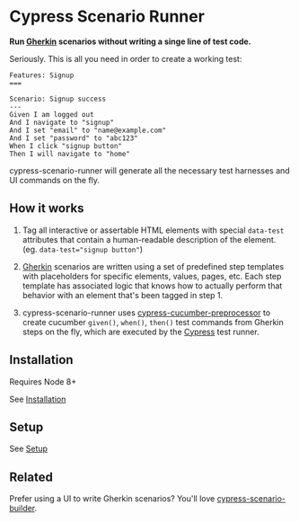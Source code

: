 Cypress Scenario Runner
===
**Run [Gherkin](https://docs.cucumber.io/gherkin/reference/) scenarios without writing a singe line of test code.**

Seriously. This is all you need in order to create a working test:
```
Features: Signup
===

Scenario: Signup success
---
Given I am logged out
And I navigate to "signup"
And I set "email" to "name@example.com"
And I set "password" to "abc123"
When I click "signup button"
Then I will navigate to "home"
```
cypress-scenario-runner will generate all the necessary test harnesses and UI commands on the fly.


How it works
---
1. Tag all interactive or assertable HTML elements with special `data-test` attributes that contain a human-readable description of the element. (eg. `data-test="signup button"`)

2. [Gherkin](https://docs.cucumber.io/gherkin/reference/) scenarios are written using a set of predefined step templates with placeholders for specific elements, values, pages, etc. Each step template has associated logic that knows how to actually perform that behavior with an element that's been tagged in step 1.

3. cypress-scenario-runner uses [cypress-cucumber-preprocessor](https://github.com/TheBrainFamily/cypress-cucumber-preprocessor) to create cucumber `given()`, `when()`, `then()` test commands from Gherkin steps on the fly, which are executed by the [Cypress](https://www.cypress.io/) test runner.


Installation
---
Requires Node 8+

See [Installation](docs/installation.md)


Setup
---
See [Setup](docs/setup.md)


Related
---
Prefer using a UI to write Gherkin scenarios? You'll love [cypress-scenario-builder](https://github.com/nextbigsoundinc/cypress-scenario-builder).
